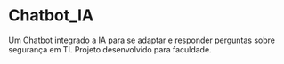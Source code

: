 # Chatbot_IA
Um Chatbot integrado a IA para se adaptar e responder perguntas sobre segurança em TI. Projeto desenvolvido para faculdade.
